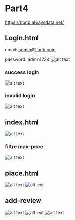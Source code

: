 # Part4
https://hbnb.alwaysdata.net/

## Login.html
email: admin@hbnb.com

password: admin1234
![alt text](images/image-4.png)

### success login
![alt text](images/image-7.png)

### invalid login
![alt text](images/image-8.png)

## index.html
![alt text](images/image-3.png)

### filtre max-price
![alt text](images/image-9.png)


## place.html
![alt text](images/image-5.png)
![alt text](images/image-6.png)


## add-review
![alt text](images/image-2.png)
![alt text](images/image.png)
![alt text](images/image-1.png)





